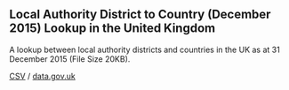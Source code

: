 ## Local Authority District to Country (December 2015) Lookup in the United Kingdom

A lookup between local authority districts and countries in the UK as at 31 December 2015 (File Size 20KB).

[CSV](../csv/041.csv) / [data.gov.uk](https://data.gov.uk/dataset/bb1c1e5b-a523-4dc2-85aa-2cfae20fd8e9/local-authority-district-to-country-december-2015-lookup-in-the-united-kingdom)

